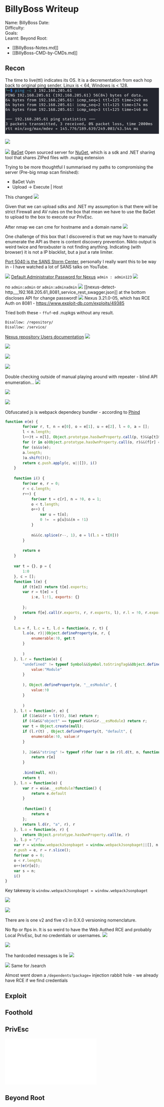 # BillyBoss Writeup

Name: BillyBoss
Date:  
Difficulty:  
Goals:  
Learnt:
Beyond Root:

- [[BillyBoss-Notes.md]]
- [[BillyBoss-CMD-by-CMDs.md]]


## Recon

The time to live(ttl) indicates its OS. It is a decrementation from each hop back to original ping sender. Linux is < 64, Windows is < 128.
![ping](Screenshots/ping.png)

![](checkingifcmeftpwouldgivebuild.png)

![](baget.png)
[BaGet](https://github.com/loic-sharma/BaGet) Open sourced server for [NuGet](https://learn.microsoft.com/en-us/nuget/what-is-nuget), which is a sdk and .NET sharing tool that shares ZIPed files with .nupkg extension



Trying to be more thoughtful I summarised my paths to compromising the server (Pre-big nmap scan finished):
- BaGet Vuln
- Upload -> Execute | Host 

This changed
![](goodrescan.png)

Given that we can upload sdks and .NET my assumption is that there will be strict Firewall and AV rules on the box that mean we have to use the BaGet to upload to the box to execute our PrivEsc.

After nmap we can cme for hostname and a domain name
![](cmesmbenum.png)

One challenge of this box that I discovered is that we may have to manually enumerate the API as there is content discovery prevention. Nikto output is weird twice and feroxbuster is not finding anything. Indicating (with browser) it is not a IP blacklist, but a jsut a rate limiter. 

[Port 5040 is the SANS Storm Center](https://isc.sans.edu/data/port.html?port=5040), personally I really want this to be way in - I have watched a lot of SANS talks on YouTube.

![](nuxesrepomanager.png)
[Default Administrator Password for Nexus](https://help.sonatype.com/repomanager2/installing-and-running/post-install-checklist)
`admin : admin123`
![](nodefaultnexuspassword.png)

no `admin:admin` or `admin:adminadmin`
![](notadminoradminadmin.png)
[[nexus-detect-http___192.168.205.61_8081_service_rest_swagger.json]] at the bottom discloses API for change password!
![](nuclei-changepassword.png)
 Nexus 3.21.0-05, which has RCE Auth on 8081 - https://www.exploit-db.com/exploits/49385

Tried both these - `ffuf`-ed .nupkgs without any result.
```
Disallow: /repository/
Disallow: /service/
```

[Nexus repository Users documentation](https://help.sonatype.com/repomanager3/nexus-repository-administration/access-control/users)
![](useridsfornexus.png)

![](notfoundadmin.png)

![](nonexusbilly.png)

![](userenumwithcme.png)

Double checking outside of manual playing around with repeater - blind API enumeration...
![](redriectonv2.png)

![](billyboss-baget-api-manual-recon.excalidraw)

![](apikeyrequired.png)

 
 Obfuscated js is webpack dependecy bundler - according to [Phind](www.phind.com)
```js
function e(e) {
        for(var r, t, n = e[0], o = e[1], u = e[2], l = 0, a = [];
        l < n.length;
        l++)t = n[l], Object.prototype.hasOwnProperty.call(p, t)&&p[t]&&a.push(p[t][0]), p[t] = 0;
        for (r in o)Object.prototype.hasOwnProperty.call(o, r)&&(f[r] = o[r]);
        for (s&&s(e);
        a.length;
        )a.shift()();
        return c.push.apply(c, u||[]), i()
    }

    function i() {
        for(var e, r = 0;
        r < c.length;
        r++) {
            for(var t = c[r], n = !0, o = 1;
            o < t.length;
            o++) {
                var u = t[o];
                0 !=  = p[u]&&(n = !1)
            }

            n&&(c.splice(r--, 1), e = l(l.s = t[0]))
        }

        return e
    }

    var t = {}, p = {
        1:0
    }, c = [];
    function l(e) {
        if (t[e]) return t[e].exports;
        var r = t[e] = {
            i:e, l:!1, exports: {}

        };
        return f[e].call(r.exports, r, r.exports, l), r.l = !0, r.exports
    }

    l.m = f, l.c = t, l.d = function(e, r, t) {
        l.o(e, r)||Object.defineProperty(e, r, {
            enumerable:!0, get:t
        }

        )
    }, l.r = function(e) {
        "undefined" != typeof Symbol&&Symbol.toStringTag&&Object.defineProperty(e, Symbol.toStringTag, {
            value:"Module"
        }

        ), Object.defineProperty(e, "__esModule", {
            value:!0
        }

        )
    }, l.t = function(r, e) {
        if (1&e&&(r = l(r)), 8&e) return r;
        if (4&e&&"object" == typeof r&&r&&r.__esModule) return r;
        var t = Object.create(null);
        if (l.r(t) , Object.defineProperty(t, "default", {
            enumerable:!0, value:r
        }

        ), 2&e&&"string" != typeof r)for (var n in r)l.d(t, n, function(e)  {
            return r[e]
        }

        .bind(null, n));
        return t
    }, l.n = function(e) {
        var r = e&&e.__esModule?function() {
            return e.default
        }

        :function() {
            return e
        };
        return l.d(r, "a", r), r
    }, l.o = function(e, r) {
        return Object.prototype.hasOwnProperty.call(e, r)
    }, l.p = "/";
    var r = window.webpackJsonpbaget = window.webpackJsonpbaget||[], n = r.push.bind(r);
    r.push = e, r = r.slice();
    for(var o = 0;
    o < r.length;
    o++)e(r[o]);
    var s = n;
    i()
}

```

Key takeway is `window.webpackJsonpbaget = window.webpackJsonpbaget` 

![](apibruteforcenothappening.png)

![](readmenot.png)

There are is one v2 and five v3 in 0.X.0 versioning nomenclature.  

No ftp or ftps in. It is so weird to have the Web Authed RCE and probably Local PrivEsc, but no credentials or usernames. 
![](no990.png)

![](billyboss-baget-api-manual-recon.excalidraw)

The hardcoded messages is lie
![](burpsuitehasjavascripton.png)

![](APIenum1reginjson.png)
Same for /search

Almost went down a `/dependents?package=` injection rabbit hole - we already have RCE if we find credentials
## Exploit

## Foothold

## PrivEsc

![](BillyBoss-map.excalidraw.md)

## Beyond Root


